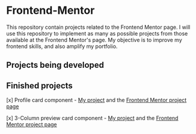 # Frontend-Mentor

This repository contain projects related to the Frontend Mentor page. I will use this repository to implement as many as possible projects from those available at the Frontend Mentor's page. My objective is to improve my frontend skills, and also amplify my portfolio.

## Projects being developed

## Finished projects

[x] Profile card component - [My project](https://github.com/heitortessaro/Frontend-Mentor/tree/main/proj-1-profile-card-component) and the [Frontend Mentor project page](https://www.frontendmentor.io/challenges/profile-card-component-cfArpWshJ)

[x] 3-Column preview card component - [My project](https://github.com/heitortessaro/Frontend-Mentor/tree/main/proj-2-3-column-preview-card-component) and the [Frontend Mentor project page](https://www.frontendmentor.io/challenges/3column-preview-card-component-pH92eAR2-)
